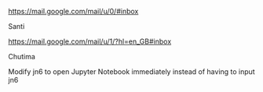 https://mail.google.com/mail/u/0/#inbox

Santi

https://mail.google.com/mail/u/1/?hl=en_GB#inbox

Chutima

Modify jn6 to open Jupyter Notebook immediately instead of having to input jn6

